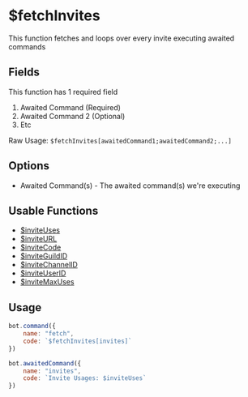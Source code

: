 # $fetchInvites

This function fetches and loops over every invite executing awaited commands

## Fields

This function has 1 required field

1. Awaited Command \(Required\)
2. Awaited Command 2 \(Optional\)
3. Etc

Raw Usage: `$fetchInvites[awaitedCommand1;awaitedCommand2;...]`

## Options

* Awaited Command\(s\) - The awaited command\(s\) we're executing

## Usable Functions

* [$inviteUses ](usdinviteuses.md)
* [$inviteURL ](usdinviteurl.md)
* [$inviteCode ](usdinvitecode.md)
* [$inviteGuildID ](usdinviteguildid.md)
* [$inviteChannelID ](usdinvitechannelid.md)
* [$inviteUserID ](usdinviteuserid.md)
* [$inviteMaxUses](usdinvitemaxuses.md)

## Usage

```javascript
bot.command({
    name: "fetch",
    code: `$fetchInvites[invites]`
})

bot.awaitedCommand({
    name: "invites",
    code: `Invite Usages: $inviteUses`
})
```

